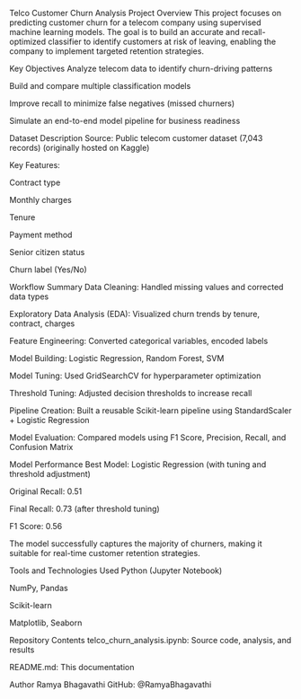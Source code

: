 Telco Customer Churn Analysis
Project Overview
This project focuses on predicting customer churn for a telecom company using supervised machine learning models. The goal is to build an accurate and recall-optimized classifier to identify customers at risk of leaving, enabling the company to implement targeted retention strategies.

Key Objectives
Analyze telecom data to identify churn-driving patterns

Build and compare multiple classification models

Improve recall to minimize false negatives (missed churners)

Simulate an end-to-end model pipeline for business readiness

Dataset Description
Source: Public telecom customer dataset (7,043 records)
(originally hosted on Kaggle)

Key Features:

Contract type

Monthly charges

Tenure

Payment method

Senior citizen status

Churn label (Yes/No)

Workflow Summary
Data Cleaning: Handled missing values and corrected data types

Exploratory Data Analysis (EDA): Visualized churn trends by tenure, contract, charges

Feature Engineering: Converted categorical variables, encoded labels

Model Building: Logistic Regression, Random Forest, SVM

Model Tuning: Used GridSearchCV for hyperparameter optimization

Threshold Tuning: Adjusted decision thresholds to increase recall

Pipeline Creation: Built a reusable Scikit-learn pipeline using StandardScaler + Logistic Regression

Model Evaluation: Compared models using F1 Score, Precision, Recall, and Confusion Matrix

Model Performance
Best Model: Logistic Regression (with tuning and threshold adjustment)

Original Recall: 0.51

Final Recall: 0.73 (after threshold tuning)

F1 Score: 0.56

The model successfully captures the majority of churners, making it suitable for real-time customer retention strategies.

Tools and Technologies Used
Python (Jupyter Notebook)

NumPy, Pandas

Scikit-learn

Matplotlib, Seaborn

Repository Contents
telco_churn_analysis.ipynb: Source code, analysis, and results

README.md: This documentation

Author
Ramya Bhagavathi
GitHub: @RamyaBhagavathi

